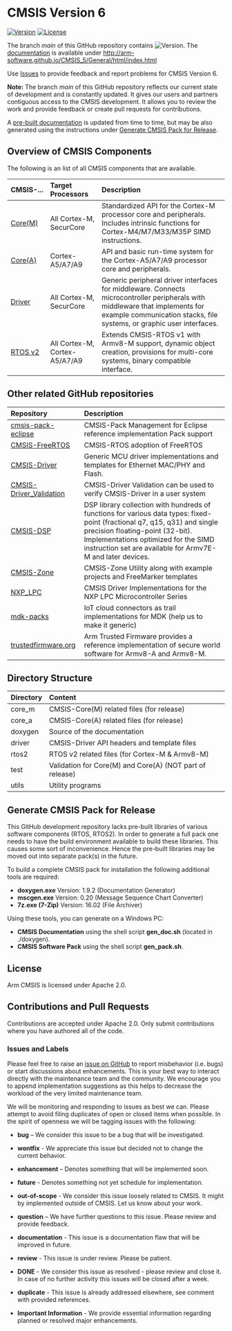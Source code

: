 # CMSIS Version 6

[![Version](https://img.shields.io/github/v/release/arm-software/CMSIS_5)](https://github.com/ARM-software/CMSIS_5/releases/latest) [![License](https://img.shields.io/github/license/arm-software/CMSIS_5)](https://arm-software.github.io/CMSIS_5/General/html/LICENSE.txt)

The branch *main* of this GitHub repository contains ![Version](https://img.shields.io/github/v/release/arm-software/CMSIS_5?display_name=release&label=%20&sort=semver).
The [documentation](http://arm-software.github.io/CMSIS_5/General/html/index.html) is available under http://arm-software.github.io/CMSIS_5/General/html/index.html

Use [Issues](https://github.com/ARM-software/CMSIS_5#issues-and-labels) to provide feedback and report problems for CMSIS Version 6.

**Note:** The branch *main* of this GitHub repository reflects our current state of development and is constantly updated. It gives our users and partners contiguous access to the CMSIS development. It allows you to review the work and provide feedback or create pull requests for contributions.

A [pre-built documentation](https://arm-software.github.io/CMSIS_5/develop/General/html/index.html) is updated from time to time, but may be also generated using the instructions under [Generate CMSIS Pack for Release](https://github.com/ARM-software/CMSIS_5#generate-cmsis-pack-for-release).

## Overview of CMSIS Components

The following is an list of all CMSIS components that are available.

| CMSIS-... | Target Processors   | Description  |
|:----------|:--------------------|:-------------|
|[Core(M)](http://arm-software.github.io/CMSIS_5/latest/core_m/index.html)  | All Cortex-M, SecurCore | Standardized API for the Cortex-M processor core and peripherals. Includes intrinsic functions for Cortex-M4/M7/M33/M35P SIMD instructions.|
|[Core(A)](http://arm-software.github.io/CMSIS_5/latest/core_a/index.html)| Cortex-A5/A7/A9 | API and basic run-time system for the Cortex-A5/A7/A9 processor core and peripherals.|
|[Driver](http://arm-software.github.io/CMSIS_5/latest/driver/index.html) | All Cortex-M, SecurCore | Generic peripheral driver interfaces for middleware. Connects microcontroller peripherals with middleware that implements for example communication stacks, file systems, or graphic user interfaces.|
|[RTOS v2](http://arm-software.github.io/CMSIS_5/latest/rtos2/index.html)| All Cortex-M, Cortex-A5/A7/A9 | Extends CMSIS-RTOS v1 with Armv8-M support, dynamic object creation, provisions for multi-core systems, binary compatible interface. |

## Other related GitHub repositories

| Repository                  | Description                                               |
|:--------------------------- |:--------------------------------------------------------- |
| [cmsis-pack-eclipse](https://github.com/ARM-software/cmsis-pack-eclipse)    |  CMSIS-Pack Management for Eclipse reference implementation Pack support  |
| [CMSIS-FreeRTOS](https://github.com/arm-software/CMSIS-FreeRTOS)            | CMSIS-RTOS adoption of FreeRTOS                                                      |
| [CMSIS-Driver](https://github.com/arm-software/CMSIS-Driver)                | Generic MCU driver implementations and templates for Ethernet MAC/PHY and Flash.  |
| [CMSIS-Driver_Validation](https://github.com/ARM-software/CMSIS-Driver_Validation) | CMSIS-Driver Validation can be used to verify CMSIS-Driver in a user system |
| [CMSIS-DSP](https://github.com/ARM-software/CMSIS-DSP)                      | DSP library collection with hundreds of functions for various data types: fixed-point (fractional q7, q15, q31) and single precision floating-point (32-bit). Implementations optimized for the SIMD instruction set are available for Armv7E-M and later devices. |
| [CMSIS-Zone](https://github.com/ARM-software/CMSIS-Zone)                    | CMSIS-Zone Utility along with example projects and FreeMarker templates         |
| [NXP_LPC](https://github.com/ARM-software/NXP_LPC)                          | CMSIS Driver Implementations for the NXP LPC Microcontroller Series       |
| [mdk-packs](https://github.com/mdk-packs)                                   | IoT cloud connectors as trail implementations for MDK (help us to make it generic)|
| [trustedfirmware.org](https://www.trustedfirmware.org/)                     | Arm Trusted Firmware provides a reference implementation of secure world software for Armv8-A and Armv8-M.|

## Directory Structure

| Directory            | Content                                                   |
|:-------------------- |:--------------------------------------------------------- |
| core_m               | CMSIS-Core(M) related files (for release)                 |
| core_a               | CMSIS-Core(A) related files (for release)                 |
| doxygen              | Source of the documentation                               |
| driver               | CMSIS-Driver API headers and template files               |
| rtos2                | RTOS v2 related files (for Cortex-M & Armv8-M)            |
| test                 | Validation for Core(M) and Core(A) (NOT part of release)  |
| utils                | Utility programs                                          |

## Generate CMSIS Pack for Release

This GitHub development repository lacks pre-built libraries of various software components (RTOS, RTOS2).
In order to generate a full pack one needs to have the build environment available to build these libraries.
This causes some sort of inconvenience. Hence the pre-built libraries may be moved out into separate pack(s)
in the future.

To build a complete CMSIS pack for installation the following additional tools are required:
 - **doxygen.exe**    Version: 1.9.2 (Documentation Generator)
 - **mscgen.exe**     Version: 0.20  (Message Sequence Chart Converter)
 - **7z.exe (7-Zip)** Version: 16.02 (File Archiver)

Using these tools, you can generate on a Windows PC:
 - **CMSIS Documentation** using the shell script **gen_doc.sh** (located in ./doxygen).
 - **CMSIS Software Pack** using the shell script **gen_pack.sh**.

## License

Arm CMSIS is licensed under Apache 2.0.

## Contributions and Pull Requests

Contributions are accepted under Apache 2.0. Only submit contributions where you have authored all of the code.

### Issues and Labels

Please feel free to raise an [issue on GitHub](https://github.com/ARM-software/CMSIS_5/issues)
to report misbehavior (i.e. bugs) or start discussions about enhancements. This
is your best way to interact directly with the maintenance team and the community.
We encourage you to append implementation suggestions as this helps to decrease the
workload of the very limited maintenance team.

We will be monitoring and responding to issues as best we can.
Please attempt to avoid filing duplicates of open or closed items when possible.
In the spirit of openness we will be tagging issues with the following:

- **bug** – We consider this issue to be a bug that will be investigated.

- **wontfix** - We appreciate this issue but decided not to change the current behavior.

- **enhancement** – Denotes something that will be implemented soon.

- **future** - Denotes something not yet schedule for implementation.

- **out-of-scope** - We consider this issue loosely related to CMSIS. It might by implemented outside of CMSIS. Let us know about your work.

- **question** – We have further questions to this issue. Please review and provide feedback.

- **documentation** - This issue is a documentation flaw that will be improved in future.

- **review** - This issue is under review. Please be patient.

- **DONE** - We consider this issue as resolved - please review and close it. In case of no further activity this issues will be closed after a week.

- **duplicate** - This issue is already addressed elsewhere, see comment with provided references.

- **Important Information** - We provide essential information regarding planned or resolved major enhancements.

